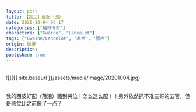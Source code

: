 ```yaml
---
layout: post
title: 【高兰】般配（图）
date: 2020-10-04 06:17
categories: ["梅林传奇"]
characters: ["Gwaine", "Lancelot"]
tags: ["Gwaine/Lancelot", "高兰", "图片"]
origin: 微博
description: 
published: true
---
```


<br>
![]({{ site.baseurl }}/assets/media/image/20201004.jpg)
<br><br>

我的西皮好配（落泪）画到哭泣！怎么这么配！！另外依然抓不准三哥的五官，但是感觉比之前像了一点？
